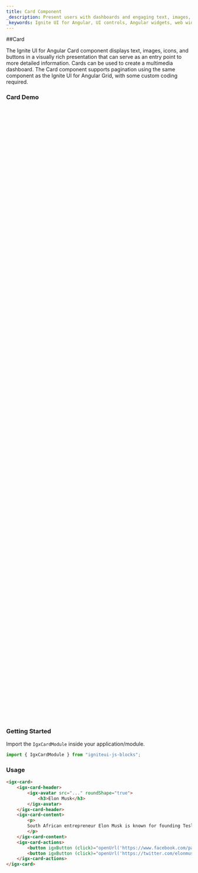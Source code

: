 ```yaml
---
title: Card Component
_description: Present users with dashboards and engaging text, images, icons or buttons as an entry point for detailed information with Ignite UI for Angular Card component.
_keywords: Ignite UI for Angular, UI controls, Angular widgets, web widgets, UI widgets, Angular, Native Angular Components Suite, Native Angular Controls, Native Angular Components Library, Angular Card component, Angular Card controls
---
```


##Card
<p class="highlight">The Ignite UI for Angular Card component displays text, images, icons, and buttons in a visually rich presentation that can serve as an entry point to more detailed information. Cards can be used to create a multimedia dashboard. The Card component supports pagination using the same component as the Ignite UI for Angular Grid, with some custom coding required.</p>
<div class="divider"></div>

### Card Demo
<div class="sample-container" style="height: 1661px">
    <iframe seamless width="100%" height="100%" frameborder="0" src="https://{environment:host}/angular-demos/card"></iframe>
</div>
<div class="divider--half"></div>

### Getting Started
Import the `IgxCardModule` inside your application/module.
```typescript
import { IgxCardModule } from "igniteui-js-blocks";
```
<div class="divider--half"></div>

### Usage
```html
<igx-card>
    <igx-card-header>
        <igx-avatar src="..." roundShape="true">
            <h3>Elon Musk</h3>
        </igx-avatar>
    </igx-card-header>
    <igx-card-content>
        <p>
        South African entrepreneur Elon Musk is known for founding Tesla Motors and SpaceX, which launched a landmark commercial spacecraft in 2012.
        </p>
    </igx-card-content>
    <igx-card-actions>
        <button igxButton (click)="openUrl('https://www.facebook.com/pages/Elon-Musk/108250442531979')">Like</button>
        <button igxButton (click)="openUrl('https://twitter.com/elonmusk')">Share</button>
    </igx-card-actions>
</igx-card>
```
<div class="divider--half"></div>

